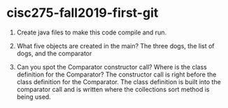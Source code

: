 # cisc275-fall2019-first-git
1. Create java files to make this code compile and run.

2. What five objects are created in the main?
    The three dogs, the list of dogs, and the comparator
    
3. Can you spot the Comparator constructor call? Where is the class definition for the Comparator?
The constructor call is right before the class definition for the Comparator. The class definition is built into the comparator call and is written where the collections sort method is being used.
